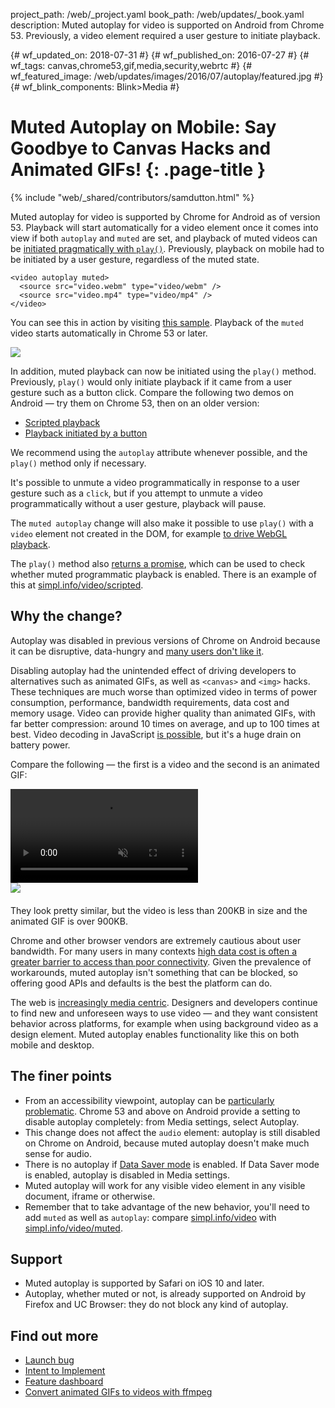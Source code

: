 project_path: /web/_project.yaml book_path: /web/updates/_book.yaml description: Muted autoplay for video is supported on Android from Chrome 53. Previously, a video element required a user gesture to initiate playback.

{# wf_updated_on: 2018-07-31 #} {# wf_published_on: 2016-07-27 #} {# wf_tags: canvas,chrome53,gif,media,security,webrtc #} {# wf_featured_image: /web/updates/images/2016/07/autoplay/featured.jpg #} {# wf_blink_components: Blink>Media #}

# Muted Autoplay on Mobile: Say Goodbye to Canvas Hacks and Animated GIFs! {: .page-title }

{% include "web/_shared/contributors/samdutton.html" %} 

<style>
.screenshot-landscape {
  max-width: 60%;
}
.screenshot-portrait {
  max-width: 35%;
}
@media screen and (max-width: 500px) {
  img.screenshot {
    max-width: 100%;
  }
}
</style>

 

Muted autoplay for video is supported by Chrome for Android as of version 53. Playback will start automatically for a video element once it comes into view if both `autoplay` and `muted` are set, and playback of muted videos can be [initiated pragmatically with `play()`](/web/updates/2016/03/play-returns-promise). Previously, playback on mobile had to be initiated by a user gesture, regardless of the muted state.

    <video autoplay muted>
      <source src="video.webm" type="video/webm" />
      <source src="video.mp4" type="video/mp4" />
    </video>
    

You can see this in action by visiting [this sample](https://googlechrome.github.io/samples/muted-autoplay/index.html). Playback of the `muted` video starts automatically in Chrome 53 or later.

<img src="/web/updates/images/2016/07/autoplay/screenshot.jpg" />

In addition, muted playback can now be initiated using the `play()` method. Previously, `play()` would only initiate playback if it came from a user gesture such as a button click. Compare the following two demos on Android — try them on Chrome 53, then on an older version:

* [Scripted playback](https://simpl.info/video/scripted)
* [Playback initiated by a button](https://simpl.info/video/button)

We recommend using the `autoplay` attribute whenever possible, and the `play()` method only if necessary.

It's possible to unmute a video programmatically in response to a user gesture such as a `click`, but if you attempt to unmute a video programmatically without a user gesture, playback will pause.

The `muted autoplay` change will also make it possible to use `play()` with a `video` element not created in the DOM, for example [to drive WebGL playback](https://groups.google.com/a/chromium.org/d/msg/blink-dev/Q1cnzNI2GpI/-T5luh_xAwAJ).

The `play()` method also [returns a promise](/web/updates/2016/03/play-returns-promise), which can be used to check whether muted programmatic playback is enabled. There is an example of this at [simpl.info/video/scripted](https://simpl.info/video/scripted).

## Why the change?

Autoplay was disabled in previous versions of Chrome on Android because it can be disruptive, data-hungry and [many users don't like it](http://ux.stackexchange.com/questions/5252/video-and-audio-autoplay-evidence-that-its-bad-practice).

Disabling autoplay had the unintended effect of driving developers to alternatives such as animated GIFs, as well as `<canvas>` and `<img>` hacks. These techniques are much worse than optimized video in terms of power consumption, performance, bandwidth requirements, data cost and memory usage. Video can provide higher quality than animated GIFs, with far better compression: around 10 times on average, and up to 100 times at best. Video decoding in JavaScript [is possible](https://github.com/mbebenita/Broadway), but it's a huge drain on battery power.

Compare the following — the first is a video and the second is an animated GIF:

<video id="chrome-clip" autoplay loop muted>
  <source src="/web/updates/videos/2016/07/autoplay/chrome-clip.webm" type="video/webm" />
  <source src="/web/updates/videos/2016/07/autoplay/chrome-clip.mp4" type="video/mp4" />
  <p>Your browser does not support the video element.</p>
</video>

<img src="/web/updates/images/2016/07/autoplay/chrome-clip.gif" style="display: block; margin: 0 0 20px 0;" />

They look pretty similar, but the video is less than 200KB in size and the animated GIF is over 900KB.

Chrome and other browser vendors are extremely cautious about user bandwidth. For many users in many contexts [high data cost is often a greater barrier to access than poor connectivity](/web/billions/#conserve-data-usage). Given the prevalence of workarounds, muted autoplay isn't something that can be blocked, so offering good APIs and defaults is the best the platform can do.

The web is [increasingly media centric](http://www.cisco.com/c/en/us/solutions/collateral/service-provider/visual-networking-index-vni/vni-hyperconnectivity-wp.html). Designers and developers continue to find new and unforeseen ways to use video — and they want consistent behavior across platforms, for example when using background video as a design element. Muted autoplay enables functionality like this on both mobile and desktop.

## The finer points

* From an accessibility viewpoint, autoplay can be [particularly problematic](https://www.abilitynet.org.uk/blog/why-autoplay-accessibility-issue). Chrome 53 and above on Android provide a setting to disable autoplay completely: from Media settings, select Autoplay.
* This change does not affect the `audio` element: autoplay is still disabled on Chrome on Android, because muted autoplay doesn't make much sense for audio.
* There is no autoplay if [Data Saver mode](https://support.google.com/chrome/answer/2392284) is enabled. If Data Saver mode is enabled, autoplay is disabled in Media settings.
* Muted autoplay will work for any visible video element in any visible document, iframe or otherwise.
* Remember that to take advantage of the new behavior, you'll need to add `muted` as well as `autoplay`: compare [simpl.info/video](https://simpl.info/video) with [simpl.info/video/muted](https://simpl.info/video/muted).

## Support

* Muted autoplay is supported by Safari on iOS 10 and later.
* Autoplay, whether muted or not, is already supported on Android by Firefox and UC Browser: they do not block any kind of autoplay.

## Find out more

* [Launch bug](https://crbug.com/618000)
* [Intent to Implement](https://groups.google.com/a/chromium.org/forum/#!topic/blink-dev/Q1cnzNI2GpI)
* [Feature dashboard](https://www.chromestatus.com/features/4864052794753024)
* [Convert animated GIFs to videos with ffmpeg](http://rigor.com/blog/2015/12/optimizing-animated-gifs-with-html5-video)